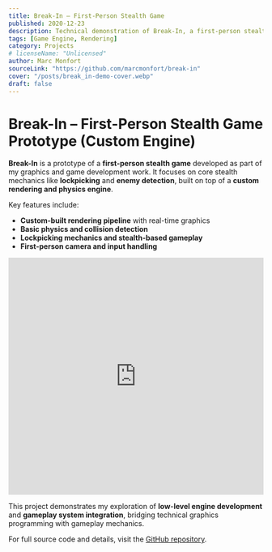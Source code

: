 ```yaml
---
title: Break-In – First-Person Stealth Game
published: 2020-12-23
description: Technical demonstration of Break-In, a first-person stealth game prototype featuring lockpicking, custom physics, and rendering engine built from scratch.
tags: [Game Engine, Rendering]
category: Projects
# licenseName: "Unlicensed"
author: Marc Monfort
sourceLink: "https://github.com/marcmonfort/break-in"
cover: "/posts/break_in-demo-cover.webp"
draft: false
---
```


# Break-In – First-Person Stealth Game Prototype (Custom Engine)

**Break-In** is a prototype of a **first-person stealth game** developed as part of my graphics and game development work. It focuses on core stealth mechanics like **lockpicking** and **enemy detection**, built on top of a **custom rendering and physics engine**.

Key features include:

- **Custom-built rendering pipeline** with real-time graphics
- **Basic physics and collision detection**
- **Lockpicking mechanics and stealth-based gameplay**
- **First-person camera and input handling**

<iframe width="100%" height="468" src="https://www.youtube.com/embed/KQKL_F5qQNE" title="Break-In Gameplay Demo" frameborder="0" allow="accelerometer; autoplay; clipboard-write; encrypted-media; gyroscope; picture-in-picture; web-share" allowfullscreen></iframe>

This project demonstrates my exploration of **low-level engine development** and **gameplay system integration**, bridging technical graphics programming with gameplay mechanics.

For full source code and details, visit the [GitHub repository](https://github.com/marcmonfort/break-in).
